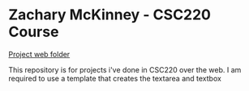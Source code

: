 <h1>Zachary McKinney - CSC220 Course</h1> 
<a href="https://remy.parkland.edu/~zmckinney1/csc220/">Project web folder</a>
<P>This repository is for projects i've done in CSC220 over the web.
  I am required to use a template that creates the textarea and textbox</P>

